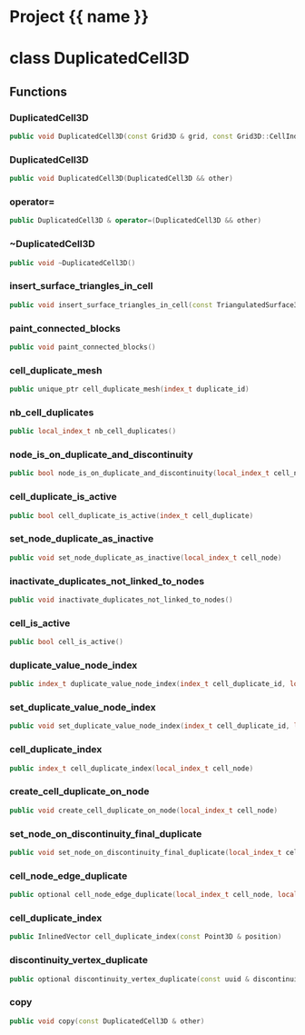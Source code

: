 <script setup>
import {useRoute} from 'vitepress'
const {path} = useRoute()
const tokens = path.split('/')
const words = tokens[2].split('-');
for (let i = 0; i < words.length; i++) {
    words[i] = words[i].charAt(0).toUpperCase() + words[i].slice(1);
    words[i] = words[i].replace('geode', 'Geode')
}
const name = words.join('-');
</script>
# Project {{ name }}

# class DuplicatedCell3D


## Functions

### DuplicatedCell3D

```cpp
public void DuplicatedCell3D(const Grid3D & grid, const Grid3D::CellIndices & cell_indices)
```


### DuplicatedCell3D

```cpp
public void DuplicatedCell3D(DuplicatedCell3D && other)
```


### operator=

```cpp
public DuplicatedCell3D & operator=(DuplicatedCell3D && other)
```


### ~DuplicatedCell3D

```cpp
public void ~DuplicatedCell3D()
```


### insert_surface_triangles_in_cell

```cpp
public void insert_surface_triangles_in_cell(const TriangulatedSurface3D & mesh, Span triangles_ids)
```


### paint_connected_blocks

```cpp
public void paint_connected_blocks()
```


### cell_duplicate_mesh

```cpp
public unique_ptr cell_duplicate_mesh(index_t duplicate_id)
```


### nb_cell_duplicates

```cpp
public local_index_t nb_cell_duplicates()
```


### node_is_on_duplicate_and_discontinuity

```cpp
public bool node_is_on_duplicate_and_discontinuity(local_index_t cell_node, index_t cell_duplicate_id)
```


### cell_duplicate_is_active

```cpp
public bool cell_duplicate_is_active(index_t cell_duplicate)
```


### set_node_duplicate_as_inactive

```cpp
public void set_node_duplicate_as_inactive(local_index_t cell_node)
```


### inactivate_duplicates_not_linked_to_nodes

```cpp
public void inactivate_duplicates_not_linked_to_nodes()
```


### cell_is_active

```cpp
public bool cell_is_active()
```


### duplicate_value_node_index

```cpp
public index_t duplicate_value_node_index(index_t cell_duplicate_id, local_index_t cell_node)
```


### set_duplicate_value_node_index

```cpp
public void set_duplicate_value_node_index(index_t cell_duplicate_id, local_index_t cell_node, index_t value_node_id)
```


### cell_duplicate_index

```cpp
public index_t cell_duplicate_index(local_index_t cell_node)
```


### create_cell_duplicate_on_node

```cpp
public void create_cell_duplicate_on_node(local_index_t cell_node)
```


### set_node_on_discontinuity_final_duplicate

```cpp
public void set_node_on_discontinuity_final_duplicate(local_index_t cell_node, index_t final_duplicate_id)
```


### cell_node_edge_duplicate

```cpp
public optional cell_node_edge_duplicate(local_index_t cell_node, local_index_t cell_edge)
```


### cell_duplicate_index

```cpp
public InlinedVector cell_duplicate_index(const Point3D & position)
```


### discontinuity_vertex_duplicate

```cpp
public optional discontinuity_vertex_duplicate(const uuid & discontinuity_id, index_t discontinuity_vertex, index_t discontinuity_facet, const Vector3D & normal_towards_duplicate)
```


### copy

```cpp
public void copy(const DuplicatedCell3D & other)
```




